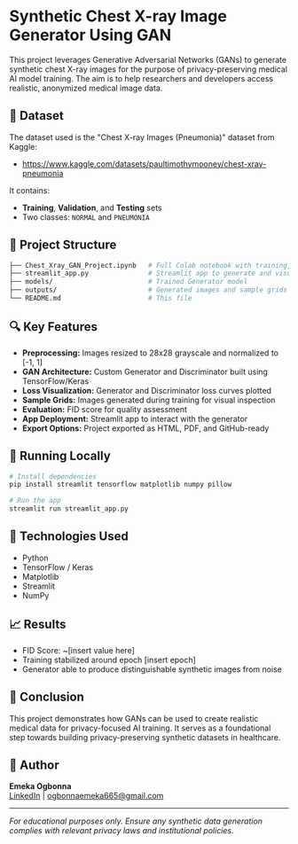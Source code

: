 # Synthetic Chest X-ray Image Generator Using GAN

This project leverages Generative Adversarial Networks (GANs) to generate synthetic chest X-ray images for the purpose of privacy-preserving medical AI model training. The aim is to help researchers and developers access realistic, anonymized medical image data.

## 📂 Dataset

The dataset used is the "Chest X-ray Images (Pneumonia)" dataset from Kaggle:
- https://www.kaggle.com/datasets/paultimothymooney/chest-xray-pneumonia

It contains:
- **Training**, **Validation**, and **Testing** sets
- Two classes: `NORMAL` and `PNEUMONIA`

## 🧪 Project Structure

```bash
├── Chest_Xray_GAN_Project.ipynb   # Full Colab notebook with training, evaluation, and results
├── streamlit_app.py               # Streamlit app to generate and visualize images
├── models/                        # Trained Generator model
├── outputs/                       # Generated images and sample grids
└── README.md                      # This file
```

## 🔍 Key Features

- **Preprocessing:** Images resized to 28x28 grayscale and normalized to [-1, 1]
- **GAN Architecture:** Custom Generator and Discriminator built using TensorFlow/Keras
- **Loss Visualization:** Generator and Discriminator loss curves plotted
- **Sample Grids:** Images generated during training for visual inspection
- **Evaluation:** FID score for quality assessment
- **App Deployment:** Streamlit app to interact with the generator
- **Export Options:** Project exported as HTML, PDF, and GitHub-ready

## 🚀 Running Locally

```bash
# Install dependencies
pip install streamlit tensorflow matplotlib numpy pillow

# Run the app
streamlit run streamlit_app.py
```

## 🧠 Technologies Used

- Python
- TensorFlow / Keras
- Matplotlib
- Streamlit
- NumPy

## 📈 Results

- FID Score: ~[insert value here]
- Training stabilized around epoch [insert epoch]
- Generator able to produce distinguishable synthetic images from noise

## 📄 Conclusion

This project demonstrates how GANs can be used to create realistic medical data for privacy-focused AI training. It serves as a foundational step towards building privacy-preserving synthetic datasets in healthcare.

## 💼 Author

**Emeka Ogbonna**  
[LinkedIn](https://www.linkedin.com/in/emeka-ogbonna-946828225/) | ogbonnaemeka665@gmail.com

---
*For educational purposes only. Ensure any synthetic data generation complies with relevant privacy laws and institutional policies.*


